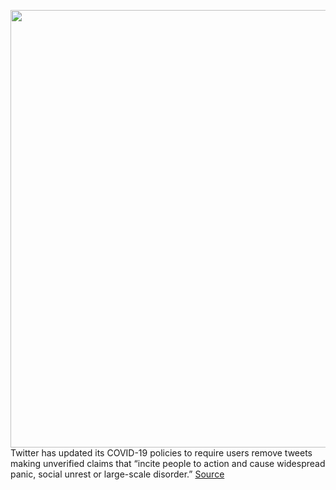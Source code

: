 <img src='https://cdn.vox-cdn.com/thumbor/MYAtgjZW7-Q0sWe2QVPZ-tsGUts=/0x0:2040x1360/1200x800/filters:focal(857x517:1183x843)/cdn.vox-cdn.com/uploads/chorus_image/image/66693069/acastro_180827_1777_0001.0.jpg' width='700px' /><br/>
Twitter has updated its COVID-19 policies to require users remove tweets making unverified claims that “incite people to action and cause widespread panic, social unrest or large-scale disorder.”
<a href='https://www.theverge.com/2020/4/22/21231956/twitter-remove-covid-19-tweets-call-to-action-harm-5g'> Source <a/>